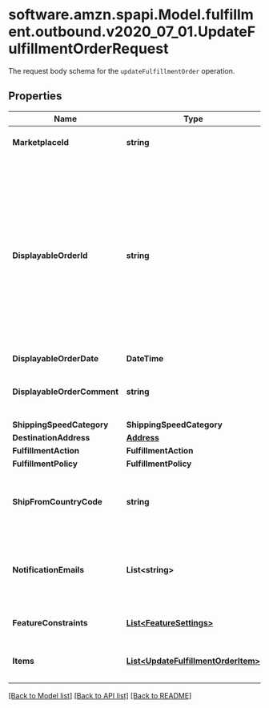 # software.amzn.spapi.Model.fulfillment.outbound.v2020_07_01.UpdateFulfillmentOrderRequest
The request body schema for the `updateFulfillmentOrder` operation.

## Properties

Name | Type | Description | Notes
------------ | ------------- | ------------- | -------------
**MarketplaceId** | **string** | The marketplace the fulfillment order is placed against. | [optional] 
**DisplayableOrderId** | **string** | A fulfillment order identifier that the seller creates. This value displays as the order identifier in recipient-facing materials such as the outbound shipment packing slip. The value of &#x60;DisplayableOrderId&#x60; should match the order identifier that the seller provides to the recipient. The seller can use the &#x60;SellerFulfillmentOrderId&#x60; for this value or they can specify an alternate value if they want the recipient to reference an alternate order identifier. | [optional] 
**DisplayableOrderDate** | **DateTime** | Date timestamp | [optional] 
**DisplayableOrderComment** | **string** | Order-specific text that appears in recipient-facing materials such as the outbound shipment packing slip. | [optional] 
**ShippingSpeedCategory** | **ShippingSpeedCategory** |  | [optional] 
**DestinationAddress** | [**Address**](Address.md) |  | [optional] 
**FulfillmentAction** | **FulfillmentAction** |  | [optional] 
**FulfillmentPolicy** | **FulfillmentPolicy** |  | [optional] 
**ShipFromCountryCode** | **string** | The two-character country code for the country from which the fulfillment order ships. Must be in ISO 3166-1 alpha-2 format. | [optional] 
**NotificationEmails** | **List&lt;string&gt;** | A list of email addresses that the seller provides that are used by Amazon to send ship-complete notifications to recipients on behalf of the seller. | [optional] 
**FeatureConstraints** | [**List&lt;FeatureSettings&gt;**](FeatureSettings.md) | A list of features and their fulfillment policies to apply to the order. | [optional] 
**Items** | [**List&lt;UpdateFulfillmentOrderItem&gt;**](UpdateFulfillmentOrderItem.md) | An array of fulfillment order item information for updating a fulfillment order. | [optional] 

[[Back to Model list]](../README.md#documentation-for-models) [[Back to API list]](../README.md#documentation-for-api-endpoints) [[Back to README]](../README.md)

